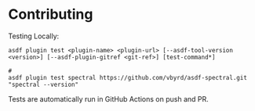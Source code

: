 # Contributing

Testing Locally:

```shell
asdf plugin test <plugin-name> <plugin-url> [--asdf-tool-version <version>] [--asdf-plugin-gitref <git-ref>] [test-command*]

#
asdf plugin test spectral https://github.com/vbyrd/asdf-spectral.git "spectral --version"
```

Tests are automatically run in GitHub Actions on push and PR.
